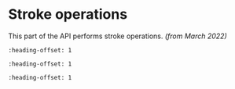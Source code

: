 # Stroke operations

This part of the API performs stroke operations. *\(from March 2022\)*


```{include} ../topics/stroke_enumerations.md
:heading-offset: 1
```

```{include} ../topics/stroke_structures.md
:heading-offset: 1
```

```{include} ../topics/stroke_functions.md
:heading-offset: 1
```

